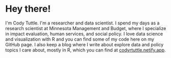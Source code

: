 # Hey there!

I'm Cody Tuttle. I'm a researcher and data scientist. I spend my days as a research scientist at Minnesota Management and Budget, where I specialize in impact evaluation, human services, and social policy. I love data science and visualization with R and you can find some of my code here on my GitHub page. I also keep a blog where I write about explore data and policy topics I care about, mostly in R, which you can find at [codyrtuttle.netify.app](https://codyrtuttle.netlify.app/). 

<!---
codyrtuttle/codyrtuttle is a ✨ special ✨ repository because its `README.md` (this file) appears on your GitHub profile.
You can click the Preview link to take a look at your changes.
--->
